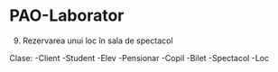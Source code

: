 # PAO-Laborator
9. Rezervarea unui loc în sala de spectacol

Clase:
-Client
 -Student
  -Elev
  -Pensionar
  -Copil
-Bilet
-Spectacol
-Loc

  
